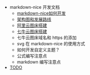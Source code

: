 - markdown-nice 开发文档
  - [markdown-nice如何开发](markdown-nice如何开发.md)
  - [架构图和发展路线](架构图和发展路线.md)
  - [阿里云图床搭建](阿里云图床搭建.md)
  - [七牛云图床搭建](七牛云图床搭建.md)
  - 七牛云图床域名和 https 的添加
  - svg 在 markdown-nice 的使用方式
  - 如何开发自定义主题？
  - 公式编写注意点
  - markdown 编写注意点
- [TODO](todo.md)
